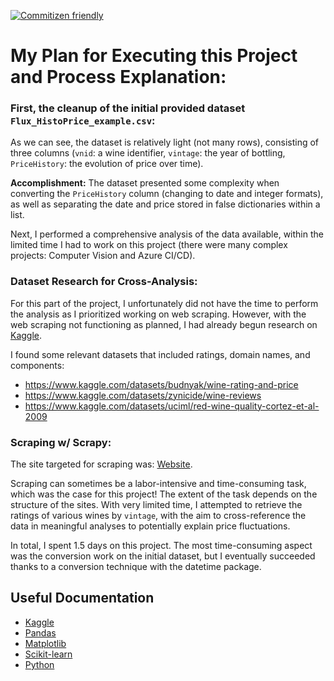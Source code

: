 
[![Commitizen friendly](https://img.shields.io/badge/commitizen-friendly-brightgreen.svg)](http://commitizen.github.io/cz-cli/)

# My Plan for Executing this Project and Process Explanation:

### First, the cleanup of the initial provided dataset `Flux_HistoPrice_example.csv`:

As we can see, the dataset is relatively light (not many rows), consisting of three columns (`vnid`: a wine identifier, `vintage`: the year of bottling, `PriceHistory`: the evolution of price over time).

__Accomplishment:__ The dataset presented some complexity when converting the `PriceHistory` column (changing to date and integer formats), as well as separating the date and price stored in false dictionaries within a list.

Next, I performed a comprehensive analysis of the data available, within the limited time I had to work on this project (there were many complex projects: Computer Vision and Azure CI/CD).

### Dataset Research for Cross-Analysis:

For this part of the project, I unfortunately did not have the time to perform the analysis as I prioritized working on web scraping. However, with the web scraping not functioning as planned, I had already begun research on [Kaggle](https://www.kaggle.com/).

I found some relevant datasets that included ratings, domain names, and components:

- https://www.kaggle.com/datasets/budnyak/wine-rating-and-price
- https://www.kaggle.com/datasets/zynicide/wine-reviews
- https://www.kaggle.com/datasets/uciml/red-wine-quality-cortez-et-al-2009

### Scraping w/ Scrapy:

The site targeted for scraping was: [Website](https://www.idealwine.com/fr/saga_millesime/table_notation.jsp).

Scraping can sometimes be a labor-intensive and time-consuming task, which was the case for this project! The extent of the task depends on the structure of the sites. With very limited time, I attempted to retrieve the ratings of various wines by `vintage`, with the aim to cross-reference the data in meaningful analyses to potentially explain price fluctuations. 

In total, I spent 1.5 days on this project. The most time-consuming aspect was the conversion work on the initial dataset, but I eventually succeeded thanks to a conversion technique with the datetime package.


## Useful Documentation

- [Kaggle](https://www.kaggle.com/)
- [Pandas](https://pandas.pydata.org/docs/index.html)
- [Matplotlib](https://matplotlib.org/)
- [Scikit-learn](https://scikit-learn.org/stable/) 
- [Python](https://docs.python.org/3/)

